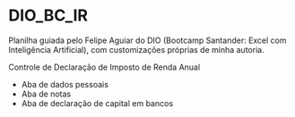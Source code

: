 # DIO_BC_IR
Planilha guiada pelo Felipe Aguiar do DIO (Bootcamp Santander: Excel com Inteligência Artificial), com customizações próprias de minha autoria.

Controle de Declaração de Imposto de Renda Anual
* Aba de dados pessoais
* Aba de notas
* Aba de declaração de capital em bancos
